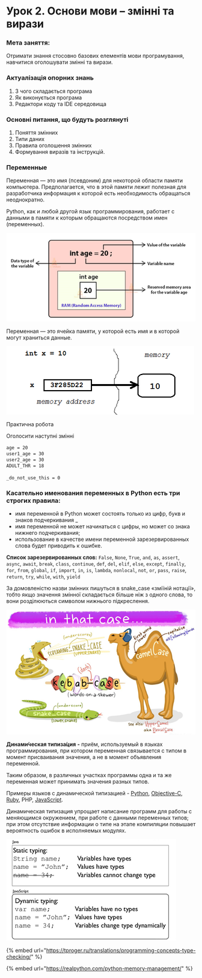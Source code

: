 # Урок 2. Основи мови – змінні та вирази

### **Мета** заняття:

Отримати знання стосовно базових елементів мови програмування, навчитися оголошувати змінні та вирази.

### Актуалізація опорних знань

1. З чого складається програма
2. Як виконується програма
3. Редактори коду та IDE середовища

### Основні питання, що будуть розглянуті

1. Поняття змінних
2. Типи даних
3. Правила оголошення змінних
4. Формування виразів та інструкцій.

### Переменные

Переменная — это имя \(псевдоним\) для некоторой области памяти компьютера. Предполагается, что в этой памяти лежит полезная для разработчика информация к которой есть необходимость обращаться неоднократно.

Python, как и любой другой язык программирования, работает с данными в памяти к которым обращаются посредством имен \(переменных\).

![](../../.gitbook/assets/image%20%2896%29.png)

Переменная — это ячейка памяти, у которой есть имя и в которой могут храниться данные.

![](../../.gitbook/assets/image%20%2895%29.png)

Практична робота

Оголосити наступні змінні

```text
age = 20
user1_age = 30
user2_age = 30
ADULT_THR = 18

_do_not_use_this = 0
```

### Касательно именования переменных в Python есть три строгих правила:

* имя переменной в Python может состоять только из цифр, букв и знаков подчеркивания \_ 
* имя переменной не может начинаться с цифры, но может со знака нижнего подчеркивания; 
* использование в качестве имени переменной зарезервированных слова будет приводить к ошибке.

**Список зарезервированных слов:** `False`, `None`, `True`, `and`, `as`, `assert`, `async`, `await`, `break`, `class`, `continue`, `def`, `del`, `elif`, `else`, `except`, `finally`, `for`, `from`, `global`, `if`, `import`, `in`, `is`, `lambda`, `nonlocal`, `not`, `or`, `pass`, `raise`, `return`, `try`, `while`, `with`, `yield`

За домовленістю назви змінних пишуться в snake\_case «зміїній нотації», тобто якщо значення змінної складається більше ніж з одного слова, то вони розділюються символом нижнього підкреслення.

![](../../.gitbook/assets/image%20%2883%29.png)

**Динами́ческая типиза́ция** **-** приём, используемый в языках программирования, при котором переменная связывается с типом в момент присваивания значения, а не в момент объявления переменной.

Таким образом, в различных участках программы одна и та же переменная может принимать значения разных типов.

Примеры языков с динамической типизацией - [Python](https://ru.wikipedia.org/wiki/Python), [Objective-C](https://ru.wikipedia.org/wiki/Objective-C), [Ruby](https://ru.wikipedia.org/wiki/Ruby), PHP,  [JavaScript](https://ru.wikipedia.org/wiki/JavaScript).

Динамическая типизация упрощает написание программ для работы с меняющимся окружением, при работе с данными переменных типов; при этом отсутствие информации о типе на этапе компиляции повышает вероятность ошибок в исполняемых модулях.

![](../../.gitbook/assets/image%20%2892%29.png)

{% embed url="https://tproger.ru/translations/programming-concepts-type-checking/" %}

{% embed url="https://realpython.com/python-memory-management/" %}

